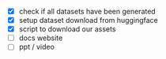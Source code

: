 - [x] check if all datasets have been generated
- [x] setup dataset download from huggingface 
- [x] script to download our assets
- [ ] docs website
- [ ] ppt / video
